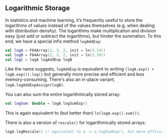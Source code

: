## Logarithmic Storage
In statistics and machine learning, it’s frequently useful to store the logarithms of values
instead of the values themselves (e.g. when dealing with distribution density).
The logarithms make multiplication and division easy (just add or subtract the logarithms),
but hinder the summation. To this end, we have a special infix method `logAddExp`:

```kotlin
val logA = F64Array(2, 3, 2, init = ln(3.14))
val logB = F64Array(2, 3, 2, init = ln(2.78))
val logC = logA logAddExp logB
```

Like the name suggests, `logAddExp` is equivalent to writing
`(logA.exp() + logB.exp()).log()` but generally more precise and efficient
and less memory-consuming. There's also an in-place variant, `logA.logAddExpAssign(logB)`.

You can also sum the entire logarithmically stored array:

```kotlin
val logSum: Double = logA.logSumExp()
```

This is again equivalent to (but better than) `ln(logA.exp().sum())`.

There is also a version of `rescale()` for logarithmically stored arrays:

```kotlin
logA.logRescale() // equivalent to a -= a.logSumExp(), but more efficient and precise
```
